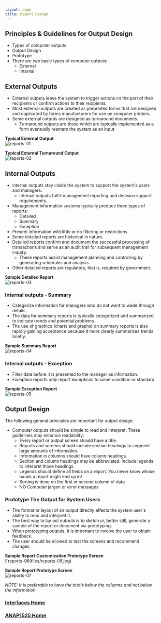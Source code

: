 ```yaml
---
layout: page
title: Report Design
---
```


## Principles & Guidelines for Output Design
* Types of computer outputs
* Output Design
* Prototype
* There are two basic types of computer outputs:
  * External
  * Internal

## External Outputs
* External outputs leave the system to trigger actions on the part of their recipients or confirm actions to their recipients.
* Most external outputs are created as preprinted forms that are designed and duplicated by forms manufacturers for use on computer printers. 
* Some external outputs are designed as turnaround documents.
  * Turnaround outputs are those which are typically implemented as a form eventually reenters the system as an input.

**Typical External Output**<br>
![reports-01](files/reports-01.jpg)

**Typical External Turnaround Output**<br>
![reports-02](files/reports-02.jpg)

## Internal Outputs
* Internal outputs stay inside the system to support the system's users and managers.
  * Internal outputs fulfill management reporting and decision support requirements. 
* Management information systems typically produce three types of reports: 
  * Detailed
  * Summary
  * Exception
* Present information with little or no filtering or restrictions. 
* Some detailed reports are historical in nature.
* Detailed reports confirm and document the successful processing of transactions and serve as an audit trail for subsequent management inquiry. 
  * These reports assist management planning and controlling by generating schedules and analysis. 
* Other detailed reports are regulatory, that is, required by government.

**Sample Detailed Report**<br>![reports-03](files/reports-03.jpg)

### Internal outputs - Summary
* Categorize information for managers who do not want to wade through details.
* The data for summary reports is typically categorized and summarized to indicate trends and potential problems. 
* The use of graphics (charts and graphs) on summary reports is also rapidly gaining acceptance because it more clearly summarizes trends briefly.

**Sample Summary Report**<br>![reports-04](files/reports-04.jpg)

### Internal outputs - Exception
* Filter data before it is presented to the manager as information.
* Exception reports only report exceptions to some condition or standard.

**Sample Exception Report**<br>![reports-05](files/reports-05.jpg)

## Output Design
The following general principles are important for output design:
* Computer outputs should be simple to read and interpret. These guidelines may enhance readability:
  * Every report or output screen should have a title.
  * Reports and screens should include section headings to segment large amounts of information.
  * Information in columns should have column headings.
  * Section and column headings may be abbreviated. Include legends to interpret those headings.
  * Legends should define all fields on a report. You never know whose hands a report might end up in! 
  * Sorting is done on the first or second column of data
  * NO Computer jargon or error messages

### Prototype The Output for System Users
* The format or layout of an output directly affects the system user's ability to read and interpret it. 
* The best way to lay out outputs is to sketch or, better still, generate a sample of the report or document via prototyping.
* When prototyping outputs, it is important to involve the user to obtain feedback. 
* The user should be allowed to test the screens and recommend changes. 

**Sample Report Customization Prototype Screen**<br>
![reports-06(files/reports-06.jpg)

**Sample Report Prototype Screen**<br>
![reports-07](files/reports-07.jpg)

*NOTE: It is preferable to have the totals below the columns and not below the information*

### [Interfaces Home](interfaces.md)
### [ANAP1525 Home](../)